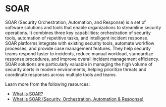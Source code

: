 # SOAR

SOAR (Security Orchestration, Automation, and Response) is a set of software solutions and tools that enable organizations to streamline security operations. It combines three key capabilities: orchestration of security tools, automation of repetitive tasks, and intelligent incident response. SOAR platforms integrate with existing security tools, automate workflow processes, and provide case management features. They help security teams respond faster to incidents, reduce manual workload, standardize response procedures, and improve overall incident management efficiency. SOAR solutions are particularly valuable in managing the high volume of security alerts in modern environments, helping prioritize threats and coordinate responses across multiple tools and teams.

Learn more from the following resources:

- [What is SOAR?](https://www.paloaltonetworks.co.uk/cyberpedia/what-is-soar)
- [What is SOAR (Security, Orchestration, Automation & Response)](https://www.youtube.com/watch?v=k7ju95jDxFA)